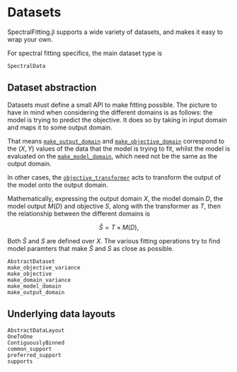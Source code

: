 # Datasets

SpectralFitting.jl supports a wide variety of datasets, and makes it easy to wrap your own.

For spectral fitting specifics, the main dataset type is

```@docs
SpectralData
```

## Dataset abstraction

Datasets must define a small API to make fitting possible. The picture to have in mind when considering the different domains is as follows: the model is trying to predict the objective. It does so by taking in input domain and maps it to some output domain.

That means [`make_output_domain`](@ref) and [`make_objective_domain`](@ref) correspond to the $(X,Y)$ values of the data that the model is trying to fit, whilst the model is evaluated on the [`make_model_domain`](@ref), which need not be the same as the output domain.

In other cases, the [`objective_transformer`](@ref) acts to transform the output of the model onto the output domain. 

Mathematically, expressing the output domain $X$, the model domain $D$, the model output $M(D)$ and objective $S$, along with the transformer as $T$, then the relationship between the different domains is

```math
\hat{S} = T \times M(D),
```

Both $\hat{S}$ and $S$ are defined over $X$. The various fitting operations try to find model paramters that make $\hat{S}$ and $S$ as close as possible.

```@docs
AbstractDataset
make_objective_variance
make_objective
make_domain_variance
make_model_domain
make_output_domain
```

## Underlying data layouts

```@docs
AbstractDataLayout
OneToOne
ContiguouslyBinned
common_support
preferred_support
supports
```